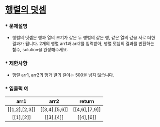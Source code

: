 
# [행렬의 덧셈](https://programmers.co.kr/learn/courses/30/lessons/12950) #



### * 문제설명 ###  
* 행렬의 덧셈은 행과 열의 크기가 같은 두 행렬의 같은 행, 같은 열의 값을 서로 더한 결과가 됩니다. 2개의 행렬 arr1과 arr2를 입력받아, 행렬 덧셈의 결과를 반환하는 함수, solution을 완성해주세요.   

### * 제한사항 ###
* 행렬 arr1, arr2의 행과 열의 길이는 500을 넘지 않습니다.      

### * 입출력 예 ###  

arr1 | arr2 | return 
:------:|:------:|:------:
[[1,2],[2,3]] | [[3,4],[5,6]] | [[4,6],[7,9]] |
[[1],[2]] | [[3],[4]] | [[4],[6]] | 
